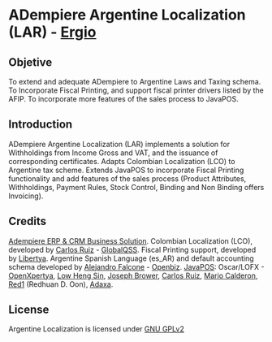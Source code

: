 ADempiere Argentine Localization (LAR) -  [Ergio]
===============================================
 
 
Objetive
---------
To extend and adequate ADempiere to Argentine Laws and Taxing schema. To Incorporate Fiscal Printing, and support fiscal printer drivers listed by the AFIP. To incorporate more features of the sales process to JavaPOS.  
 
 
Introduction
------------
ADempiere Argentine Localization (LAR) implements a solution for Withholdings from Income Gross and VAT, and the issuance of corresponding certificates.
Adapts Colombian Localization (LCO) to Argentine tax scheme.
Extends JavaPOS to incorporate Fiscal Printing functionality and add features of the sales process (Product Attributes, Withholdings, Payment Rules, Stock Control, Binding and Non Binding offers Invoicing).
 
Credits
---------
[Adempiere ERP & CRM Business Solution].
Colombian Localization (LCO), developed by [Carlos Ruiz] - [GlobalQSS].
Fiscal Printing support, developed by [Libertya].
Argentine Spanish Language (es_AR) and default accounting schema developed by [Alejandro Falcone] - [Openbiz].
[JavaPOS]: Oscar/LOFX - [OpenXpertya], [Low Heng Sin], [Joseph Brower], [Carlos Ruiz], [Mario Calderon], [Red1] (Redhuan D. Oon), [Adaxa].
 
 
License
-------
Argentine Localization is licensed under [GNU GPLv2]



[GNU GPLv2]: http://www.gnu.org/licenses/gpl-2.0.html
[Adempiere ERP & CRM Business Solution]: http://www.adempiere.org
[GlobalQSS]: http://globalqss.com/portal/index.php?lang=es
[Libertya]:  http://www.libertya.org
[Openbiz]: http://openbiz.com.ar
[Adaxa]: http://www.adaxa.com/
[Red1]: http://www.adempiere.com/User:Red1
[JavaPOS]: http://www.adempiere.com/Java_POS
[OpenXpertya]: http://www.openxpertya.org/
[Low Heng Sin]: http://www.adempiere.com/User:Hengsin
[Carlos Ruiz]: http://www.adempiere.com/User:CarlosRuiz
[Mario Calderon]: http://www.adempiere.com/User:Mar_cal_westf
[Alejandro Falcone]: http://www.adempiere.com/User:Afalcone
[Joseph Brower]: http://www.adempiere.com/User:Joseph.brower
[Ergio]: http://www.ergio.com.ar
